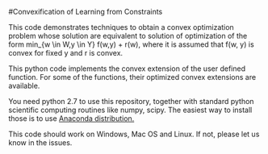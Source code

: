 #Convexification of Learning from Constraints

This code demonstrates techniques to obtain a convex optimization problem whose solution are equivalent to solution of optimization of the form min_{w \in W,y \in Y} f(w,y) + r(w), where it is assumed that f(w, y) is convex for fixed y and r is convex.

This python code implements the convex extension of the user defined function. For some of the functions, their optimized convex extensions are available. 

You need python 2.7 to use this repository, together with standard python scientific computing routines like numpy, scipy. The easiest way to install those is to use [Anaconda distribution.](https://www.continuum.io/downloads)

This code should work on Windows, Mac OS and Linux. If not, please let us know in the issues.
